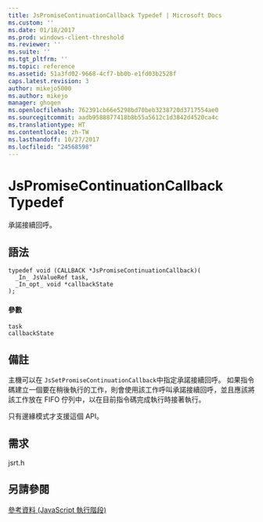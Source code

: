 ```yaml
---
title: JsPromiseContinuationCallback Typedef | Microsoft Docs
ms.custom: ''
ms.date: 01/18/2017
ms.prod: windows-client-threshold
ms.reviewer: ''
ms.suite: ''
ms.tgt_pltfrm: ''
ms.topic: reference
ms.assetid: 51a3fd02-9668-4cf7-bb0b-e1fd03b2528f
caps.latest.revision: 3
author: mikejo5000
ms.author: mikejo
manager: ghogen
ms.openlocfilehash: 762391cb66e5298bd70beb3238720d3717554ae0
ms.sourcegitcommit: aadb9588877418b8b55a5612c1d3842d4520ca4c
ms.translationtype: HT
ms.contentlocale: zh-TW
ms.lasthandoff: 10/27/2017
ms.locfileid: "24568598"
---
```

# <a name="jspromisecontinuationcallback-typedef"></a>JsPromiseContinuationCallback Typedef
承諾接續回呼。  
  
## <a name="syntax"></a>語法  
  
```  
typedef void (CALLBACK *JsPromiseContinuationCallback)(  
  _In_ JsValueRef task,  
  _In_opt_ void *callbackState  
);  
```  
  
#### <a name="parameters"></a>參數  
 `task`  
  `callbackState`  
  
## <a name="remarks"></a>備註  
 主機可以在 `JsSetPromiseContinuationCallback`中指定承諾接續回呼。 如果指令碼建立一個要在稍後執行的工作，則會使用該工作呼叫承諾接續回呼，並且應該將該工作放在 FIFO 佇列中，以在目前指令碼完成執行時接著執行。  
  
 只有邊緣模式才支援這個 API。  
  
## <a name="requirements"></a>需求  
 jsrt.h  
  
## <a name="see-also"></a>另請參閱  
 [參考資料 (JavaScript 執行階段)](../chakra-hosting/reference-javascript-runtime.md)